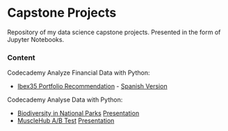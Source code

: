 # Capstone Projects

Repository of my data science capstone projects. Presented in the form of Jupyter Notebooks.

### Content


Codecademy Analyze Financial Data with Python:
- [Ibex35 Portfolio Recommendation](https://github.com/sgarciapuga/capstone_projects/blob/master/Analyze_Financial_Data/Ibex35_Capstone_Project.ipynb) - [Spanish Version](https://github.com/sgarciapuga/capstone_projects/blob/master/Analyze_Financial_Data/Ibex35_Capstone_Project_spanish.ipynb)

Codecademy Analyse Data with Python:
- [Biodiversity in National Parks](https://github.com/sgarciapuga/capstone_projects/blob/master/Analyze_Data_with_Python/biodiversity.ipynb) [Presentation](https://github.com/sgarciapuga/capstone_projects/blob/master/Analyze_Data_with_Python/Biodiversity.pdf)
- [MuscleHub A/B Test](https://github.com/sgarciapuga/capstone_projects/blob/master/Analyze_Data_with_Python/musclehub.ipynb) [Presentation](https://github.com/sgarciapuga/capstone_projects/blob/master/Analyze_Data_with_Python/MuscleHub%20AB%20Test.pdf)